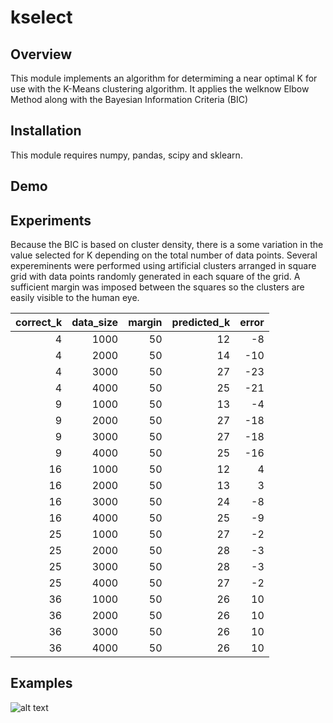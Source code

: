 # kselect

## Overview

This module implements an algorithm for determiming a near optimal K for use with the K-Means clustering algorithm. It applies the welknow Elbow Method along with the Bayesian Information Criteria (BIC)

## Installation

This module requires numpy, pandas, scipy and sklearn.

## Demo

## Experiments

Because the BIC is based on cluster density, there is a some variation in the value selected for K depending on the total number of data points. Several expereminents were performed using artificial clusters arranged in square grid with data points randomly generated in each square of the grid. A sufficient margin was imposed between the squares so the clusters are easily visible to the human eye.


| correct_k |  data_size |  margin |  predicted_k |  error |
| --------: | ----------:| -------:| ------------:| ------:|
|         4 |       1000 |      50 |           12 |     -8 |
|         4 |       2000 |      50 |           14 |    -10 |
|         4 |       3000 |      50 |           27 |    -23 |
|         4 |       4000 |      50 |           25 |    -21 |
|         9 |       1000 |      50 |           13 |     -4 |
|         9 |       2000 |      50 |           27 |    -18 |
|         9 |       3000 |      50 |           27 |    -18 |
|         9 |       4000 |      50 |           25 |    -16 |
|        16 |       1000 |      50 |           12 |      4 |
|        16 |       2000 |      50 |           13 |      3 |
|        16 |       3000 |      50 |           24 |     -8 |
|        16 |       4000 |      50 |           25 |     -9 |
|        25 |       1000 |      50 |           27 |     -2 |
|        25 |       2000 |      50 |           28 |     -3 |
|        25 |       3000 |      50 |           28 |     -3 |
|        25 |       4000 |      50 |           27 |     -2 |
|        36 |       1000 |      50 |           26 |     10 |
|        36 |       2000 |      50 |           26 |     10 |
|        36 |       3000 |      50 |           26 |     10 |
|        36 |       4000 |      50 |           26 |     10 |


## Examples

![alt text](https://github.com/delaray/kselect/img/kselect-25.PNG)